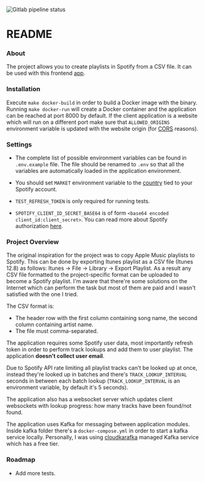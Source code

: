 ![Gitlab pipeline status](https://img.shields.io/gitlab/pipeline/easpex/csv-to-spotify/master)

# README

### About

The project allows you to create playlists in Spotify from a CSV file. It can be used with this frontend [app](https://github.com/yossisp/csv-to-spotify-ui).

### Installation

Execute `make docker-build` in order to build a Docker image with the binary. Running `make docker-run` will create a Docker container and the application can be reached at port 8000 by default. If the client application is a website which will run on a different port make sure that `ALLOWED_ORIGINS` environment variable is updated with the website origin (for [CORS](https://developer.mozilla.org/en-US/docs/Web/HTTP/CORS) reasons).

### Settings

- The complete list of possible environment variables can be found in `.env.example` file. The file should be renamed to `.env` so that all the variables are automatically loaded in the application environment.

- You should set `MARKET` environment variable to the [country](https://developer.spotify.com/documentation/web-api/reference-beta/#category-search) tied to your Spotify account.
- `TEST_REFRESH_TOKEN` is only required for running tests.
- `SPOTIFY_CLIENT_ID_SECRET_BASE64` is of form `<base64 encoded client_id:client_secret>`. You can read more about Spotify authorization [here](https://developer.spotify.com/documentation/general/guides/authorization-guide/#authorization-code-flow).

### Project Overview

The original inspiration for the project was to copy Apple Music playlists to Spotify. This can be done by exporting Itunes playlist as a CSV file (Itunes 12.8) as follows: Itunes -> File -> Library -> Export Playlist. As a result any CSV file formatted to the project-specific format can be uploaded to become a Spotify playlist. I'm aware that there're some solutions on the Internet which can perform the task but most of them are paid and I wasn't satisfied with the one I tried.

The CSV format is:

- The header row with the first column containing song name, the second column containing artist name.
- The file must comma-separated.

The application requires some Spotify user data, most importantly refresh token in order to perform track lookups and add them to user playlist. The application **doesn't collect user email**.

Due to Spotify API rate limiting all playlist tracks can't be looked up at once, instead they're looked up in batches and there's `TRACK_LOOKUP_INTERVAL` seconds in between each batch lookup (`TRACK_LOOKUP_INTERVAL` is an environment variable, by default it's 5 seconds).

The application also has a websocket server which updates client websockets with lookup progress: how many tracks have been found/not found.

The application uses Kafka for messaging between application modules. Inside kafka folder there's a `docker-compose.yml` in order to start a kafka service locally. Personally, I was using [cloudkarafka](https://www.cloudkarafka.com) managed Kafka service which has a free tier.

### Roadmap

- Add more tests.
